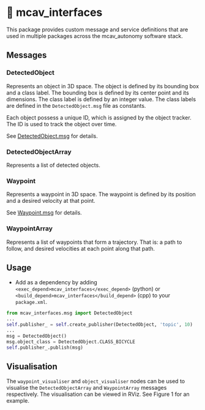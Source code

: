 # 📜 mcav_interfaces

This package provides custom message and service definitions that are used in multiple packages across the mcav_autonomy software stack.

## Messages

### DetectedObject
Represents an object in 3D space. The object is defined by its bounding box and a class label. The bounding box is defined by its center point and its dimensions. The class label is defined by an integer value. The class labels are defined in the `DetectedObject.msg` file as constants.

Each object possess a unique ID, which is assigned by the object tracker. The ID is used to track the object over time.

See [DetectedObject.msg](./msg/DetectedObject.msg) for details.

### DetectedObjectArray
Represents a list of detected objects.

### Waypoint
Represents a waypoint in 3D space. The waypoint is defined by its position and a desired velocity at that point.

See [Waypoint.msg](./msg/Waypoint.msg) for details.

### WaypointArray
Represents a list of waypoints that form a trajectory. That is: a path to follow, and desired velocities at each point along that path. 

## Usage

- Add as a dependency by adding `<exec_depend>mcav_interfaces</exec_depend>` (python) or `<build_depend>mcav_interfaces</build_depend>` (cpp) to your `package.xml`.
```python
from mcav_interfaces.msg import DetectedObject
...
self.publisher_ = self.create_publisher(DetectedObject, 'topic', 10)
...
msg = DetectedObject()
msg.object_class = DetectedObject.CLASS_BICYCLE
self.publisher_.publish(msg)
```

## Visualisation
The `waypoint_visualiser` and `object_visualiser` nodes can be used to visualise the `DetectedObjectArray` and `WaypointArray` messages respectively. The visualisation can be viewed in RViz. See Figure 1 for an example.